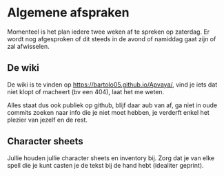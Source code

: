 # Algemene afspraken
Momenteel is het plan iedere twee weken af te spreken op zaterdag. Er wordt nog afgesproken of dit steeds in de avond of namiddag gaat zijn of zal afwisselen.

## De wiki
De wiki is te vinden op https://bartolo05.github.io/Apvaya/, vind je iets dat niet klopt of macheert (bv een 404), laat het me weten.

Alles staat dus ook publiek op github, blijf daar aub van af, ga niet in oude commits zoeken naar info die je niet moet hebben, je verderft enkel het plezier van jezelf en de rest.

## Character sheets
Jullie houden jullie character sheets en inventory bij. Zorg dat je van elke spell die je kunt casten je de tekst bij de hand hebt (idealiter geprint).




